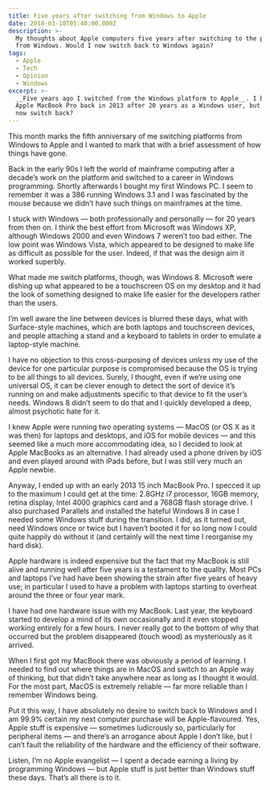 ```yaml
---
title: Five years after switching from Windows to Apple
date: 2018-03-10T05:40:00.000Z
description: >-
  My thoughts about Apple computers five years after switching to the platform
  from Windows. Would I now switch back to Windows again?
tags:
  - Apple
  - Tech
  - Opinion
  - Windows
excerpt: >-
  __Five years ago I switched from the Windows platform to Apple__. I bought an
  Apple MacBook Pro back in 2013 after 20 years as a Windows user, but would I
  now switch back?
---
```

This month marks the fifth anniversary of me switching platforms from Windows to Apple and I wanted to mark that with a brief assessment of how things have gone.

Back in the early 90s I left the world of mainframe computing after a decade’s work on the platform and switched to a career in Windows programming. Shortly afterwards I bought my first Windows PC. I seem to remember it was a 386 running Windows 3.1 and I was fascinated by the mouse because we didn’t have such things on mainframes at the time.

I stuck with Windows — both professionally and personally — for 20 years from then on. I think the best effort from Microsoft was Windows XP, although Windows 2000 and even Windows 7 weren’t too bad either. The low point was Windows Vista, which appeared to be designed to make life as difficult as possible for the user. Indeed, if that was the design aim it worked superbly.

What made me switch platforms, though, was Windows 8. Microsoft were dishing up what appeared to be a touchscreen OS on my desktop and it had the look of something designed to make life easier for the developers rather than the users. 

I’m well aware the line between devices is blurred these days, what with Surface-style machines, which are both laptops and touchscreen devices, and people attaching a stand and a keyboard to tablets in order to emulate a laptop-style machine.

I have no objection to this cross-purposing of devices _unless_ my use of the device for one particular purpose is compromised because the OS is trying to be all things to all devices. Surely, I thought, even if we’re using one universal OS, it can be clever enough to detect the sort of device it’s running on and make adjustments specific to that device to fit the user’s needs. Windows 8 didn’t seem to do that and I quickly developed a deep, almost psychotic hate for it.

I knew Apple were running two operating systems — MacOS (or OS X as it was then) for laptops and desktops, and iOS for mobile devices — and this seemed like a much more accommodating idea, so I decided to look at Apple MacBooks as an alternative. I had already used a phone driven by iOS and even played around with iPads before, but I was still very much an Apple newbie.

Anyway, I ended up with an early 2013 15 inch MacBook Pro. I specced it up to the maximum I could get at the time: 2.8GHz i7 processor, 16GB memory, retina display, Intel 4000 graphics card and  a 768GB flash storage drive. I also purchased Parallels and installed the hateful Windows 8 in case I needed some Windows stuff during the transition. I did, as it turned out, need Windows once or twice but I haven’t booted it for so long now I could quite happily do without it (and certainly will the next time I reorganise my hard disk).

Apple hardware is indeed expensive but the fact that my MacBook is still alive and running well after five years is a testament to the quality. Most PCs and laptops I’ve had have been showing the strain after five years of heavy use; in particular I used to have a problem with laptops starting to overheat around the three or four year mark.

I have had one hardware issue with my MacBook. Last year, the keyboard started to develop a mind of its own occasionally and it even stopped working entirely for a few hours. I never really got to the bottom of why that occurred but the problem disappeared (touch wood) as mysteriously as it arrived.

When I first got my MacBook there was obviously a period of learning. I needed to find out where things are in MacOS and switch to an Apple way of thinking, but that didn’t take anywhere near as long as I thought it would. For the most part, MacOS is extremely reliable — far more reliable than I remember Windows being.

Put it this way, I have absolutely no desire to switch back to Windows and I am 99.9% certain my next computer purchase will be Apple-flavoured. Yes, Apple stuff is expensive — sometimes ludicrously so, particularly for peripheral items — and there’s an arrogance about Apple I don’t like, but I can’t fault the reliability of the hardware and the efficiency of their software.

Listen, I’m no Apple evangelist — I spent a decade earning a living by programming Windows — but Apple stuff is just better than Windows stuff these days. That’s all there is to it.



